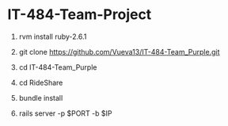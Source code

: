 # IT-484-Team-Project

1. rvm install ruby-2.6.1

2. git clone https://github.com/Vueva13/IT-484-Team_Purple.git

3. cd IT-484-Team_Purple

4. cd RideShare

5. bundle install

6. rails server -p $PORT -b $IP
